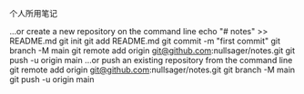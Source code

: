 个人所用笔记

…or create a new repository on the command line
echo "# notes" >> README.md
git init
git add README.md
git commit -m "first commit"
git branch -M main
git remote add origin git@github.com:nullsager/notes.git
git push -u origin main
…or push an existing repository from the command line
git remote add origin git@github.com:nullsager/notes.git
git branch -M main
git push -u origin main